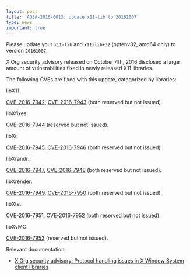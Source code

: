 ```yaml
---
layout: post
title: 'AOSA-2016-0013: update x11-lib to 20161007'
type: news
important: true
---
```


Please update your `x11-lib` and `x11-lib+32` (optenv32, amd64 only) to version `20161007`.

X.Org security advisory released on October 4th, 2016 disclosed a large amount of vulnerabilities fixed in newly released X11 libraries.

The following CVEs are fixed with this update, categorized by libraries:

libX11:

[CVE-2016-7942](https://cve.mitre.org/cgi-bin/cvename.cgi?name=CVE-2016-7942), [CVE-2016-7943](https://cve.mitre.org/cgi-bin/cvename.cgi?name=CVE-2016-7943) (both reserved but not issued).

libXfixes:

[CVE-2016-7944](https://cve.mitre.org/cgi-bin/cvename.cgi?name=CVE-2016-7944) (reserved but not issued).

libXi:

[CVE-2016-7945](https://cve.mitre.org/cgi-bin/cvename.cgi?name=CVE-2016-7945), [CVE-2016-7946](https://cve.mitre.org/cgi-bin/cvename.cgi?name=CVE-2016-7946) (both reserved but not issued).

libXrandr:

[CVE-2016-7947](https://cve.mitre.org/cgi-bin/cvename.cgi?name=CVE-2016-7947), [CVE-2016-7948](https://cve.mitre.org/cgi-bin/cvename.cgi?name=CVE-2016-7948) (both reserved but not issued).

libXrender:

[CVE-2016-7949](https://cve.mitre.org/cgi-bin/cvename.cgi?name=CVE-2016-7949), [CVE-2016-7950](https://cve.mitre.org/cgi-bin/cvename.cgi?name=CVE-2016-7950) (both reserved but not issued).

libXtst:

[CVE-2016-7951](https://cve.mitre.org/cgi-bin/cvename.cgi?name=CVE-2016-7951), [CVE-2016-7952](https://cve.mitre.org/cgi-bin/cvename.cgi?name=CVE-2016-7952) (both reserved but not issued).

libXvMC:

[CVE-2016-7953](https://cve.mitre.org/cgi-bin/cvename.cgi?name=CVE-2016-7953) (reserved but not issued).

Relevant documentation:

- [X.Org security advisory: Protocol handling issues in X Window System client libraries](https://lists.x.org/archives/xorg-announce/2016-October/002720.html)